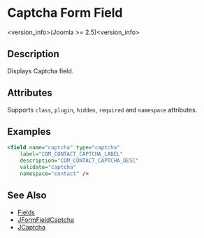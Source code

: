 # Captcha Form Field

<version_info>(Joomla &gt;= 2.5)<version_info>

## Description

Displays Captcha field.

## Attributes

Supports `class`, `plugin`, `hidden`, `required` and `namespace` attributes.

## Examples

```xml
<field name="captcha" type="captcha"
    label="COM_CONTACT_CAPTCHA_LABEL"
    description="COM_CONTACT_CAPTCHA_DESC"
    validate="captcha"
    namespace="contact" />
```

## See Also

* [Fields](#/en/cms/platform/form/fields.md)
* [JFormFieldCaptcha](http://api.joomla.org/cms-3/classes/JFormFieldCaptcha.html)
* [JCaptcha](http://api.joomla.org/cms-3/classes/JCaptcha.html)
